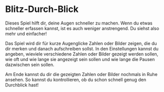 # Blitz-Durch-Blick

Dieses Spiel hilft dir, deine Augen schneller zu machen. Wenn du etwas schneller erfassen kannst, ist es auch weniger anstrengend. Du siehst also mehr und einfacher!

Das Spiel wird dir für kurze Augenglicke Zahlen oder Bilder zeigen, die du dir merken und danach aufschreiben sollst. In den Einstellungen kannst du angeben, wieviele verschiedene Zahlen oder Bilder gezeigt werden sollen, wie oft und wie lange sie angezeigt sein sollen und wie lange die Pausen dazwischen sein sollen.

Am Ende kannst du dir die gezeigten Zahlen oder Bilder nochmals in Ruhe ansehen. So kannst du kontrollieren, ob du schon schnell genug den Durchblick hast!
